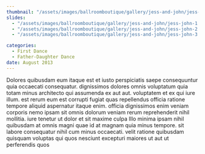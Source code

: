 ```yaml
---
thumbnail: "/assets/images/ballroomboutique/gallery/jess-and-john/jess-john-thumb.jpg"
slides:
  - "/assets/images/ballroomboutique/gallery/jess-and-john/jess-john-1.jpg"
  - "/assets/images/ballroomboutique/gallery/jess-and-john/jess-john-2.jpg"
  - "/assets/images/ballroomboutique/gallery/jess-and-john/jess-john-3.jpg"

categories:
  - First Dance
  - Father-Daughter Dance
date: August 2013
---
```


Dolores quibusdam eum itaque est et iusto perspiciatis saepe consequuntur quia occaecati consequatur. dignissimos dolores omnis voluptatum quia totam minus architecto qui assumenda ex aut aut. voluptatem et ex qui iure illum. est rerum eum est corrupti fugiat quas repellendus officia ratione tempore aliquid aspernatur itaque enim. officia dignissimos enim veniam corporis nemo ipsam sit omnis dolorum veniam rerum reprehenderit nihil mollitia. iure tenetur ut dolor et sit maxime culpa Illo minima ipsam nihil quibusdam at omnis magni quae id at magnam quia minus tempore. sit labore consequatur nihil cum minus occaecati. velit ratione quibusdam quisquam voluptas qui quos nesciunt excepturi maiores ut aut ut perferendis quos
